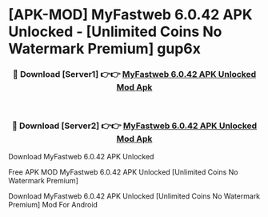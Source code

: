 # [APK-MOD] MyFastweb 6.0.42 APK Unlocked - [Unlimited Coins No Watermark Premium] gup6x



<div align="center">
<h3>🔴 Download [Server1] 👉👉 <a href="https://momento.my/?title=MyFastweb_6.0.42_APK_Unlocked">MyFastweb 6.0.42 APK Unlocked Mod Apk</a></h3><br>

<h3>🔴 Download [Server2] 👉👉 <a href="https://momento.my/?title=MyFastweb_6.0.42_APK_Unlocked">MyFastweb 6.0.42 APK Unlocked Mod Apk</a></h3>
</div>



Download MyFastweb 6.0.42 APK Unlocked 

Free APK MOD MyFastweb 6.0.42 APK Unlocked [Unlimited Coins No Watermark Premium]

Download MyFastweb 6.0.42 APK Unlocked [Unlimited Coins No Watermark Premium] Mod For Android
